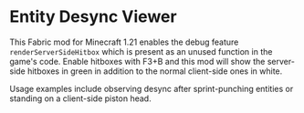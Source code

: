 # Entity Desync Viewer

This Fabric mod for Minecraft 1.21 enables the debug feature 
`renderServerSideHitbox` which is present as an unused function in the 
game's code.
Enable hitboxes with F3+B and this mod will show the server-side hitboxes 
in green in addition to the normal client-side ones in white.

Usage examples include observing desync after sprint-punching entities or 
standing on a client-side piston head.
